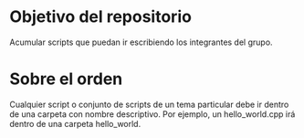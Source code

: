 # Objetivo del repositorio

Acumular scripts que puedan ir escribiendo los integrantes del grupo.

# Sobre el orden

Cualquier script o conjunto de scripts de un tema particular debe ir dentro de una carpeta con nombre descriptivo. Por ejemplo, un hello_world.cpp irá dentro de una carpeta hello_world.
